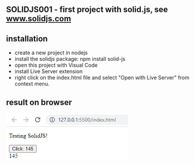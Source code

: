 ## SOLIDJS001 - first project with solid.js, see www.solidjs.com

## installation
- create a new project in nodejs 
- install the solidjs package: npm install solid-js
- open this project with Visual Code
- install Live Server extension
- right click on the index.html file and select "Open with Live Server" from context menu.
## result on browser 
![Live Server with solidjs](live-server.png)

